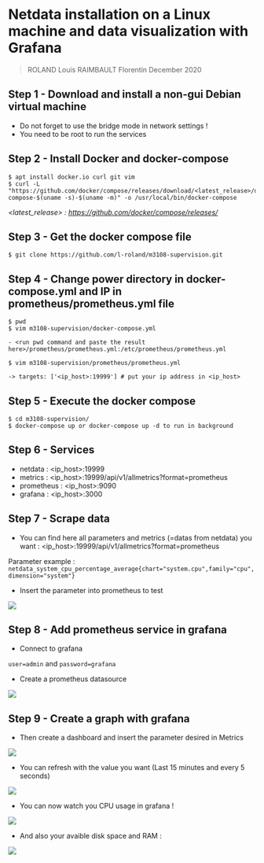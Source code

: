 # Netdata installation on a Linux machine and data visualization with Grafana

> ROLAND Louis
> RAIMBAULT Florentin
> December 2020

## Step 1 - Download and install a non-gui Debian virtual machine 

- Do not forget to use the bridge mode in network settings ! 
- You need to be root to run the services

## Step 2 - Install Docker and docker-compose

```
$ apt install docker.io curl git vim
$ curl -L "https://github.com/docker/compose/releases/download/<latest_release>/docker-compose-$(uname -s)-$(uname -m)" -o /usr/local/bin/docker-compose
```

*<latest_release> : https://github.com/docker/compose/releases/*

## Step 3 - Get the docker compose file

```
$ git clone https://github.com/l-roland/m3108-supervision.git
```

## Step 4 - Change power directory in docker-compose.yml and IP in prometheus/prometheus.yml file

```
$ pwd
$ vim m3108-supervision/docker-compose.yml

- <run pwd command and paste the result here>/prometheus/prometheus.yml:/etc/prometheus/prometheus.yml
```

```
$ vim m3108-supervision/prometheus/prometheus.yml

-> targets: ['<ip_host>:19999'] # put your ip address in <ip_host>
```

## Step 5 - Execute the docker compose

```
$ cd m3108-supervision/
$ docker-compose up or docker-compose up -d to run in background
```

## Step 6 - Services

- netdata : <ip_host>:19999
- metrics : <ip_host>:19999/api/v1/allmetrics?format=prometheus
- prometheus : <ip_host>:9090
- grafana : <ip_host>:3000

## Step 7 - Scrape data

- You can find here all parameters and metrics (=datas from netdata) you want : <ip_host>:19999/api/v1/allmetrics?format=prometheus

Parameter example : ```netdata_system_cpu_percentage_average{chart="system.cpu",family="cpu",dimension="system"}```

- Insert the parameter into prometheus to test

![](https://i.imgur.com/bsBU0d4.png)

## Step 8 - Add prometheus service in grafana

- Connect to grafana

```user=admin``` and ```password=grafana```

- Create a prometheus datasource

![](https://i.imgur.com/MSlxMPr.png)

## Step 9 - Create a graph with grafana

- Then create a dashboard and insert the parameter desired in Metrics

![](https://i.imgur.com/BX4NUVI.png)

- You can refresh with the value you want (Last 15 minutes and every 5 seconds)

![](https://i.imgur.com/FZo3uRQ.png)

- You can now watch you CPU usage in grafana !

![](https://i.imgur.com/UwN5vet.png)

- And also your avaible disk space and RAM : 

![](https://imgur.com/8sDC0V8.png)
